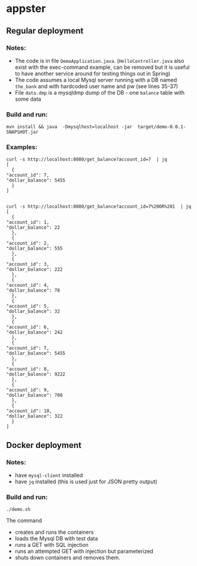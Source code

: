 # appster

## Regular deployment

### Notes:

- The code is in file `DemoApplication.java`.  (`HelloController.java` also exist with the exec-command example, can be removed but it is useful to have another service around for testing things out in Spring)
- The code assumes a local Mysql server running with a DB named `the_bank` and with hardcoded user name and pw (see lines 35-37)
- File `data.dmp` is a mysqldmp dump of the DB - one `balance` table with some data


### Build and run:

`mvn install && java  -Dmysqlhost=localhost -jar  target/demo-0.0.1-SNAPSHOT.jar`


### Examples:

    curl -s http://localhost:8080/get_balance?account_id=7  | jq
    [
      {
	"account_id": 7,
	"dollar_balance": 5455
      }
    ]


    curl -s http://localhost:8080/get_balance?account_id=7%20OR%201  | jq
    [
      {
	"account_id": 1,
	"dollar_balance": 22
      },
      {
	"account_id": 2,
	"dollar_balance": 555
      },
      {
	"account_id": 3,
	"dollar_balance": 222
      },
      {
	"account_id": 4,
	"dollar_balance": 78
      },
      {
	"account_id": 5,
	"dollar_balance": 32
      },
      {
	"account_id": 6,
	"dollar_balance": 242
      },
      {
	"account_id": 7,
	"dollar_balance": 5455
      },
      {
	"account_id": 8,
	"dollar_balance": 9222
      },
      {
	"account_id": 9,
	"dollar_balance": 708
      },
      {
	"account_id": 10,
	"dollar_balance": 322
      }
    ]

## Docker deployment

### Notes:
 - have `mysql-client` installed
 - have `jq` installed (this is used just for JSON pretty output)

### Build and run:

`./demo.sh`

The command 
- creates and runs the containers
- loads the Mysql DB with test data
- runs a GET with SQL injection
- runs an attempted GET with injection but parameterized
- shuts down containers and removes them.
